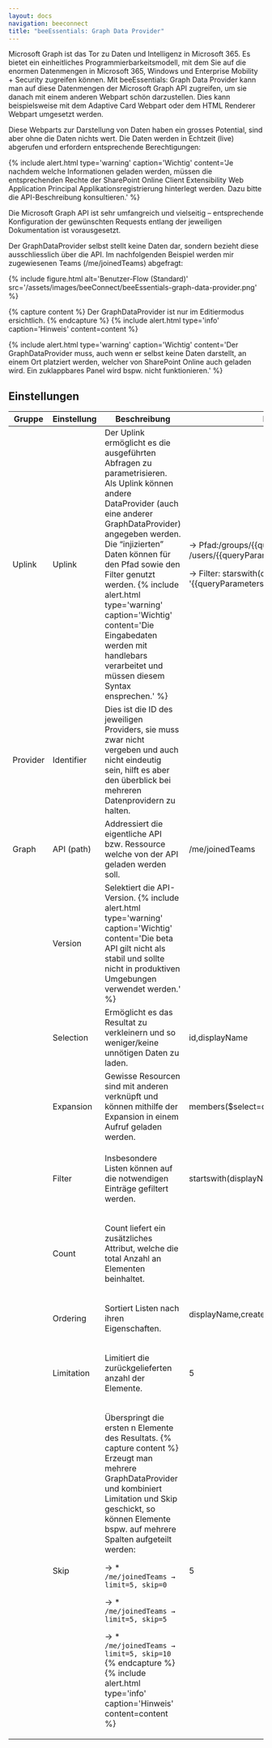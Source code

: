 ```yaml
---
layout: docs
navigation: beeconnect
title: "beeEssentials: Graph Data Provider"
---
```


Microsoft Graph ist das Tor zu Daten und Intelligenz in Microsoft 365. Es bietet ein einheitliches Programmierbarkeitsmodell, mit dem Sie auf die enormen Datenmengen in Microsoft 365, Windows und Enterprise Mobility + Security zugreifen können. Mit beeEssentials: Graph Data Provider kann man auf diese Datenmengen der Microsoft Graph API zugreifen, um sie danach mit einem anderen Webpart schön darzustellen. Dies kann beispielsweise mit dem Adaptive Card Webpart oder dem HTML Renderer Webpart umgesetzt werden.

Diese Webparts zur Darstellung von Daten haben ein grosses Potential, sind aber ohne die Daten nichts wert. Die Daten werden in Echtzeit (live) abgerufen und erfordern entsprechende Berechtigungen:

{% include alert.html type='warning' caption='Wichtig' content='Je nachdem welche Informationen geladen werden, müssen die entsprechenden Rechte der SharePoint Online Client Extensibility Web Application Principal Applikationsregistrierung hinterlegt werden. Dazu bitte die API-Beschreibung konsultieren.' %}

Die Microsoft Graph API ist sehr umfangreich und vielseitig – entsprechende Konfiguration der gewünschten Requests entlang der jeweiligen Dokumentation ist vorausgesetzt.

Der GraphDataProvider selbst stellt keine Daten dar, sondern bezieht diese ausschliesslich über die API. Im nachfolgenden Beispiel werden mir zugewiesenen Teams (/me/joinedTeams) abgefragt:

{% include figure.html alt='Benutzer-Flow (Standard)' src='/assets/images/beeConnect/beeEssentials-graph-data-provider.png' %}

{% capture content %}
Der GraphDataProvider ist nur im Editiermodus ersichtlich. 
{% endcapture %}
{% include alert.html type='info' caption='Hinweis' content=content %}


{% include alert.html type='warning' caption='Wichtig' content='Der GraphDataProvider muss, auch wenn er selbst keine Daten darstellt, an einem Ort platziert werden, welcher von SharePoint Online auch geladen wird. Ein zuklappbares Panel wird bspw. nicht funktionieren.' %}

## Einstellungen

<table class="table table-striped table-responsive">
<thead>
    <tr>
        <th>Gruppe</th>
        <th>Einstellung</th>
        <th>Beschreibung</th>
        <th>Beispiel</th>
        </tr>
</thead>
<tbody>
    <tr>
        <td>Uplink</td>
        <td>Uplink</td>
        <td>Der Uplink ermöglicht es die ausgeführten Abfragen zu parametrisieren. Als Uplink können andere DataProvider (auch eine anderer GraphDataProvider) angegeben werden. Die “injizierten” Daten können für den Pfad sowie den Filter genutzt werden. 
        {% include alert.html type='warning' caption='Wichtig' content='Die Eingabedaten werden mit handlebars verarbeitet und müssen diesem Syntax ensprechen.' %}</td>
        <td >
        
        

   

-> Pfad:/groups/{{queryParameters.teamid}}        /users/{{queryParameters.userprincipalname}}

-> Filter: starswith(displayName, '{{queryParameters.projectType}}')```
</td>
        </tr>
    <tr>
        <td>Provider</td>
        <td>Identifier</td>
        <td>Dies ist die ID des jeweiligen Providers, sie muss zwar nicht vergeben und auch nicht eindeutig sein, hilft es aber den überblick bei mehreren Datenprovidern zu halten.</td>
        <td></td>
        </tr>
    <tr>
        <td>Graph</td>
        <td>API (path)</td>
        <td>Addressiert die eigentliche API bzw. Ressource welche von der API geladen werden soll.</td>
        <td>
        /me/joinedTeams</td>
        </tr>
    <tr>
        <td></td>
        <td>Version</td>
        <td>Selektiert die API-Version.
          {% include alert.html type='warning' caption='Wichtig' content='Die beta API gilt nicht als stabil und sollte nicht in produktiven Umgebungen verwendet werden.' %}</td>
        <td></td>
        </tr>
    <tr>
        <td></td>
        <td>Selection</td>
        <td>	
Ermöglicht es das Resultat zu verkleinern und so weniger/keine unnötigen Daten zu laden.</td>
        <td>id,displayName</td>
        </tr>
    <tr>
        <td></td>
        <td>Expansion</td>
        <td>	
Gewisse Resourcen sind mit anderen verknüpft und können mithilfe der Expansion in einem Aufruf geladen werden.</td>
        <td>members($select=displayName)</td>
        </tr>
    <tr>
        <td></td>
        <td>Filter</td>
        <td>	
	
Insbesondere Listen können auf die notwendigen Einträge gefiltert werden.</td>
        <td>startswith(displayName, 'prj')</td>
        </tr>
    <tr>
        <td></td>
        <td>Count</td>
        <td>	
	
Count liefert ein zusätzliches Attribut, welche die total Anzahl an Elementen beinhaltet.</td>
        </tr>
    <tr>
        <td></td>
        <td>Ordering</td>
        <td>	
	
Sortiert Listen nach ihren Eigenschaften.</td>
    <td>        displayName,createdDateTime

</td>
        </tr>
    <tr>
        <td></td>
        <td>Limitation</td>
        <td>	
	
Limitiert die zurückgelieferten anzahl der Elemente.</td>
    <td>5</td>
    </tr>
         <tr>
        <td></td>
        <td>Skip</td>
        <td>	
	
Überspringt die ersten n Elemente des Resultats.
{% capture content %}
Erzeugt man mehrere GraphDataProvider und kombiniert Limitation und Skip geschickt, so können Elemente bspw. auf mehrere Spalten aufgeteilt werden:

-> * ```/me/joinedTeams → limit=5, skip=0```

-> * ```/me/joinedTeams → limit=5, skip=5```

-> * ```/me/joinedTeams → limit=5, skip=10```
{% endcapture %}
{% include alert.html type='info' caption='Hinweis' content=content %}</td>
    <td>5</td>
        </tr>
</tbody>
</table>





